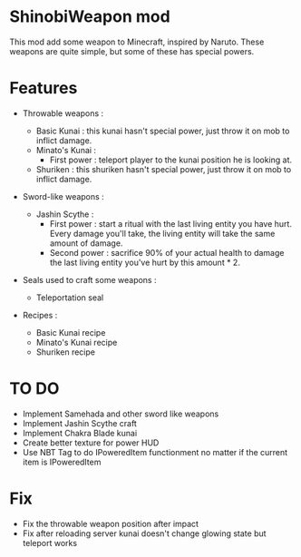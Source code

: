 # ShinobiWeapon mod
This mod add some weapon to Minecraft, inspired by Naruto. These weapons are quite simple, but some of these has special powers.

# Features

- Throwable weapons :
    - Basic Kunai : this kunai hasn't special power, just throw it on mob to inflict damage.
    - Minato's Kunai :
        - First power : teleport player to the kunai position he is looking at.
    - Shuriken : this shuriken hasn't special power, just throw it on mob to inflict damage.


- Sword-like weapons :
    - Jashin Scythe :
        - First power : start a ritual with the last living entity you have hurt. Every damage you'll take, the living entity will take the same amount of damage. 
      - Second power : sacrifice 90% of your actual health to damage the last living entity you've hurt by this amount * 2.


- Seals used to craft some weapons :
    - Teleportation seal
    

- Recipes :
    - Basic Kunai recipe
    - Minato's Kunai recipe
    - Shuriken recipe

# TO DO

- Implement Samehada and other sword like weapons
- Implement Jashin Scythe craft
- Implement Chakra Blade kunai
- Create better texture for power HUD
- Use NBT Tag to do IPoweredItem functionment no matter if the current item is IPoweredItem

# Fix

- Fix the throwable weapon position after impact
- Fix after reloading server kunai doesn't change glowing state but teleport works